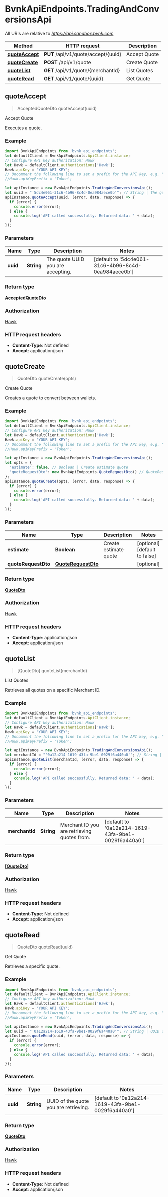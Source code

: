 # BvnkApiEndpoints.TradingAndConversionsApi

All URIs are relative to *https://api.sandbox.bvnk.com*

Method | HTTP request | Description
------------- | ------------- | -------------
[**quoteAccept**](TradingAndConversionsApi.md#quoteAccept) | **PUT** /api/v1/quote/accept/{uuid} | Accept Quote
[**quoteCreate**](TradingAndConversionsApi.md#quoteCreate) | **POST** /api/v1/quote | Create Quote
[**quoteList**](TradingAndConversionsApi.md#quoteList) | **GET** /api/v1/quote/{merchantId} | List Quotes
[**quoteRead**](TradingAndConversionsApi.md#quoteRead) | **GET** /api/v1/quote/{uuid} | Get Quote



## quoteAccept

> AcceptedQuoteDto quoteAccept(uuid)

Accept Quote

Executes a quote.

### Example

```javascript
import BvnkApiEndpoints from 'bvnk_api_endpoints';
let defaultClient = BvnkApiEndpoints.ApiClient.instance;
// Configure API key authorization: Hawk
let Hawk = defaultClient.authentications['Hawk'];
Hawk.apiKey = 'YOUR API KEY';
// Uncomment the following line to set a prefix for the API key, e.g. "Token" (defaults to null)
//Hawk.apiKeyPrefix = 'Token';

let apiInstance = new BvnkApiEndpoints.TradingAndConversionsApi();
let uuid = "'5dc4e061-31c6-4b96-8c4d-0ea984aece0b'"; // String | The quote UUID you are accepting.
apiInstance.quoteAccept(uuid, (error, data, response) => {
  if (error) {
    console.error(error);
  } else {
    console.log('API called successfully. Returned data: ' + data);
  }
});
```

### Parameters


Name | Type | Description  | Notes
------------- | ------------- | ------------- | -------------
 **uuid** | **String**| The quote UUID you are accepting. | [default to &#39;5dc4e061-31c6-4b96-8c4d-0ea984aece0b&#39;]

### Return type

[**AcceptedQuoteDto**](AcceptedQuoteDto.md)

### Authorization

[Hawk](../README.md#Hawk)

### HTTP request headers

- **Content-Type**: Not defined
- **Accept**: application/json


## quoteCreate

> QuoteDto quoteCreate(opts)

Create Quote

Creates a quote to convert between wallets.

### Example

```javascript
import BvnkApiEndpoints from 'bvnk_api_endpoints';
let defaultClient = BvnkApiEndpoints.ApiClient.instance;
// Configure API key authorization: Hawk
let Hawk = defaultClient.authentications['Hawk'];
Hawk.apiKey = 'YOUR API KEY';
// Uncomment the following line to set a prefix for the API key, e.g. "Token" (defaults to null)
//Hawk.apiKeyPrefix = 'Token';

let apiInstance = new BvnkApiEndpoints.TradingAndConversionsApi();
let opts = {
  'estimate': false, // Boolean | Create estimate quote
  'quoteRequestDto': new BvnkApiEndpoints.QuoteRequestDto() // QuoteRequestDto | 
};
apiInstance.quoteCreate(opts, (error, data, response) => {
  if (error) {
    console.error(error);
  } else {
    console.log('API called successfully. Returned data: ' + data);
  }
});
```

### Parameters


Name | Type | Description  | Notes
------------- | ------------- | ------------- | -------------
 **estimate** | **Boolean**| Create estimate quote | [optional] [default to false]
 **quoteRequestDto** | [**QuoteRequestDto**](QuoteRequestDto.md)|  | [optional] 

### Return type

[**QuoteDto**](QuoteDto.md)

### Authorization

[Hawk](../README.md#Hawk)

### HTTP request headers

- **Content-Type**: application/json
- **Accept**: application/json


## quoteList

> [QuoteDto] quoteList(merchantId)

List Quotes

Retrieves all quotes on a specific Merchant ID.

### Example

```javascript
import BvnkApiEndpoints from 'bvnk_api_endpoints';
let defaultClient = BvnkApiEndpoints.ApiClient.instance;
// Configure API key authorization: Hawk
let Hawk = defaultClient.authentications['Hawk'];
Hawk.apiKey = 'YOUR API KEY';
// Uncomment the following line to set a prefix for the API key, e.g. "Token" (defaults to null)
//Hawk.apiKeyPrefix = 'Token';

let apiInstance = new BvnkApiEndpoints.TradingAndConversionsApi();
let merchantId = "'0a12a214-1619-43fa-9be1-0029f6a440a0'"; // String | Merchant ID you are retrieving quotes from.
apiInstance.quoteList(merchantId, (error, data, response) => {
  if (error) {
    console.error(error);
  } else {
    console.log('API called successfully. Returned data: ' + data);
  }
});
```

### Parameters


Name | Type | Description  | Notes
------------- | ------------- | ------------- | -------------
 **merchantId** | **String**| Merchant ID you are retrieving quotes from. | [default to &#39;0a12a214-1619-43fa-9be1-0029f6a440a0&#39;]

### Return type

[**[QuoteDto]**](QuoteDto.md)

### Authorization

[Hawk](../README.md#Hawk)

### HTTP request headers

- **Content-Type**: Not defined
- **Accept**: application/json


## quoteRead

> QuoteDto quoteRead(uuid)

Get Quote

Retrieves a specific quote.

### Example

```javascript
import BvnkApiEndpoints from 'bvnk_api_endpoints';
let defaultClient = BvnkApiEndpoints.ApiClient.instance;
// Configure API key authorization: Hawk
let Hawk = defaultClient.authentications['Hawk'];
Hawk.apiKey = 'YOUR API KEY';
// Uncomment the following line to set a prefix for the API key, e.g. "Token" (defaults to null)
//Hawk.apiKeyPrefix = 'Token';

let apiInstance = new BvnkApiEndpoints.TradingAndConversionsApi();
let uuid = "'0a12a214-1619-43fa-9be1-0029f6a440a0'"; // String | UUID of the quote you are retrieving.
apiInstance.quoteRead(uuid, (error, data, response) => {
  if (error) {
    console.error(error);
  } else {
    console.log('API called successfully. Returned data: ' + data);
  }
});
```

### Parameters


Name | Type | Description  | Notes
------------- | ------------- | ------------- | -------------
 **uuid** | **String**| UUID of the quote you are retrieving. | [default to &#39;0a12a214-1619-43fa-9be1-0029f6a440a0&#39;]

### Return type

[**QuoteDto**](QuoteDto.md)

### Authorization

[Hawk](../README.md#Hawk)

### HTTP request headers

- **Content-Type**: Not defined
- **Accept**: application/json

